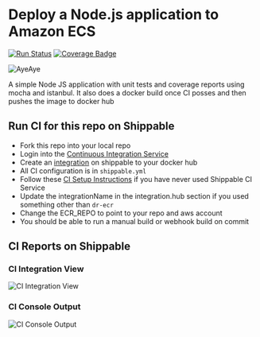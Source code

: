 # Deploy a Node.js application to Amazon ECS

[![Run Status](https://api.shippable.com/projects/58fa52452ddacd090043d8a2/badge?branch=master)](https://app.shippable.com/github/devops-recipes/deploy-ecs-multi-env) [![Coverage Badge](https://api.shippable.com/projects/58fa52452ddacd090043d8a2/coverageBadge?branch=master)](https://app.shippable.com/github/devops-recipes/deploy-ecs-multi-env)

![AyeAye](https://github.com/devops-recipes/deploy-ecs-multi-env/blob/master/public/resources/images/captain.png)

A simple Node JS application with unit tests and coverage reports using mocha
and istanbul. It also does a docker build once CI posses and then pushes the image to docker hub

## Run CI for this repo on Shippable
* Fork this repo into your local repo
* Login into the [Continuous Integration Service](wwww.shippable.com)
* Create an [integration](http://docs.shippable.com/integrations/imageRegistries/ecr/) on shippable to your docker hub
* All CI configuration is in `shippable.yml`
* Follow these [CI Setup Instructions](http://docs.shippable.com/ci/runFirstBuild/) if you have never used Shippable CI Service
* Update the integrationName in the integration.hub section if you used something other than `dr-ecr`
* Change the ECR_REPO to point to your repo and aws account
* You should be able to run a manual build or webhook build on commit

## CI Reports on Shippable

### CI Integration View
![CI Integration View](https://github.com/devops-recipes/deploy-ecs-multi-env/blob/master/public/resources/images/integration-creation.png)

### CI Console Output
![CI Console Output](https://github.com/devops-recipes/deploy-ecs-multi-env/blob/master/public/resources/images/console.jpg)
